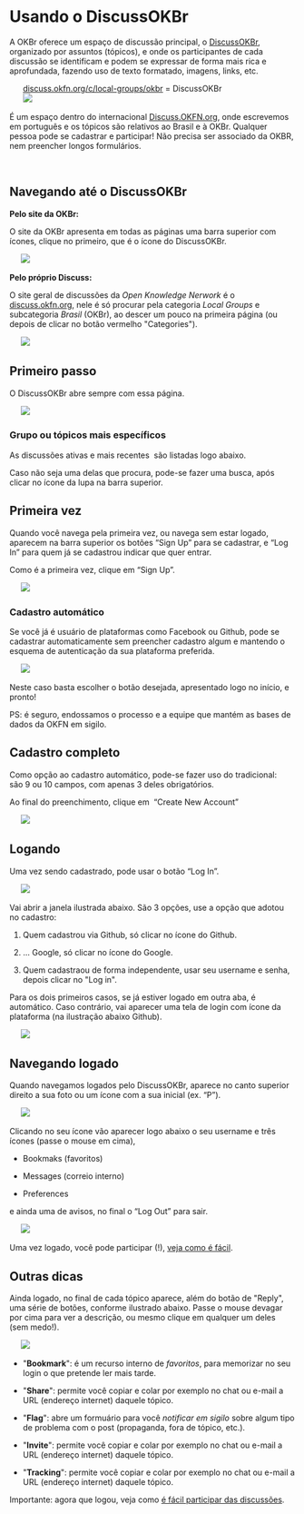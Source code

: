 
# Usando o DiscussOKBr

A OKBr oferece um espaço de discussão principal,
o [DiscussOKBr](https://discuss.okfn.org/c/local-groups/okbr),
organizado por assuntos (tópicos), e onde os participantes de cada discussão se
identificam e podem se expressar de forma mais rica e aprofundada,
fazendo uso de texto formatado, imagens, links, etc.

&nbsp;&nbsp;&nbsp;&nbsp;&nbsp; [discuss.okfn.org/c/local-groups/okbr](https://discuss.okfn.org/c/local-groups/okbr) = DiscussOKBr<br/>
&nbsp;&nbsp;&nbsp;&nbsp;&nbsp; ![](assets/tela1-entrando-380px.png)

É um espaço dentro do internacional [Discuss.OKFN.org](https://discuss.okfn.org/),
onde escrevemos em português e os tópicos são relativos ao Brasil e à OKBr.
Qualquer pessoa pode se cadastrar e participar!
Não precisa ser associado da OKBR, nem preencher longos formulários.  

 
## Navegando até o DiscussOKBr

**Pelo site da OKBr:**

O site da OKBr apresenta em todas as páginas uma barra superior com
ícones, clique no primeiro, que é o ícone do DiscussOKBr.

&nbsp;&nbsp;&nbsp;&nbsp;&nbsp;![](assets/nav1.gif)

**Pelo próprio Discuss:**

O site geral de discussões da *Open Knowledge Nerwork* é o [discuss.okfn.org](http://discuss.okfn.org),
nele é só procurar pela categoria *Local Groups* e subcategoria *Brasil* (OKBr), ao descer um pouco na primeira página (ou depois de clicar no botão vermelho "Categories").

&nbsp;&nbsp;&nbsp;&nbsp;&nbsp;![](assets/telaGeral-380px.png)

## Primeiro passo

O DiscussOKBr abre sempre com essa página.

&nbsp;&nbsp;&nbsp;&nbsp;&nbsp;![](assets/tela1-entrando.png)

### Grupo ou tópicos mais específicos

As discussões ativas e mais recentes  são listadas logo abaixo.

Caso não seja uma delas que procura, pode-se fazer uma busca, após clicar no  ícone  da lupa na barra superior.

## Primeira vez

Quando você navega pela primeira vez, ou navega sem estar logado,
aparecem na barra superior os botões “Sign Up” para se cadastrar, e “Log
In” para quem já se cadastrou indicar que quer entrar.

Como é a primeira vez, clique em “Sign Up”.

&nbsp;&nbsp;&nbsp;&nbsp;&nbsp;![](assets/barrasup1-Login.png)

### Cadastro automático

Se você já é usuário de plataformas como Facebook ou Github, pode se cadastrar automaticamente sem preencher cadastro algum e mantendo o esquema de autenticação da sua plataforma preferida.

&nbsp;&nbsp;&nbsp;&nbsp;&nbsp;![](assets/primeiraVez1-login.png)

Neste caso basta escolher o botão desejada, apresentado logo no início, e pronto!

PS: é seguro, endossamos o processo e a equipe que mantém as bases de dados da OKFN em sigilo.


## Cadastro completo

Como opção ao cadastro automático, pode-se fazer uso do tradicional: são 9 ou 10 campos, com apenas 3 deles obrigatórios.

Ao final do preenchimento, clique em  “Create New Account”


&nbsp;&nbsp;&nbsp;&nbsp;&nbsp;![](assets/primeiraVez2-form.png)

## Logando

Uma vez sendo cadastrado, pode usar o botão “Log In”.

&nbsp;&nbsp;&nbsp;&nbsp;&nbsp;![](assets/barrasup1-Login.png)

Vai abrir a janela ilustrada abaixo. São 3 opções, use a opção que adotou no cadastro:

1. Quem cadastrou via Github, só clicar no ícone do Github.

2. ... Google, só clicar no ícone do Google.

3. Quem cadastraou de forma independente, usar seu username e senha, depois clicar no "Log in".

Para os dois primeiros casos, se já estiver logado em outra aba, é automático. Caso contrário, vai aparecer uma tela de login com ícone da plataforma (na ilustração abaixo Github).

&nbsp;&nbsp;&nbsp;&nbsp;&nbsp;![](assets/login2-github.png)

## Navegando logado

Quando navegamos logados pelo DiscussOKBr, aparece no canto superior direito a sua foto ou um ícone com a sua inicial (ex. “P”).

&nbsp;&nbsp;&nbsp;&nbsp;&nbsp;![](assets/logado1-sup.png)

Clicando no seu ícone vão aparecer logo abaixo o seu username e três ícones (passe o mouse em cima),

-  Bookmaks (favoritos) 

-  Messages (correio interno) 

-  Preferences 

e ainda uma de avisos, no final o “Log Out” para sair.

&nbsp;&nbsp;&nbsp;&nbsp;&nbsp;![](assets/logado2-sair.png)

Uma vez logado, você pode participar (!), [veja como é fácil](participando.md).

## Outras dicas

Ainda logado, no final de cada tópico aparece, além do botão de "Reply", uma série de botões, conforme ilustrado abaixo. Passe o mouse devagar por cima para ver a descrição, ou mesmo clique em qualquer um deles (sem medo!).

&nbsp;&nbsp;&nbsp;&nbsp;&nbsp;![](assets/botoesFinais.png)

* "**Bookmark**": é um recurso interno de *favoritos*, para memorizar no seu login o que pretende ler mais tarde.

* "**Share**": permite você copiar e colar por exemplo no chat ou e-mail a URL (endereço internet) daquele tópico.

* "**Flag**": abre um formuário para você *notificar em sigilo* sobre algum tipo de problema com o post (propaganda, fora de tópico, etc.).

* "**Invite**": permite você copiar e colar por exemplo no chat ou e-mail a URL (endereço internet) daquele tópico.

* "**Tracking**": permite você copiar e colar por exemplo no chat ou e-mail a URL (endereço internet) daquele tópico.

Importante:  agora que logou, veja como [é fácil participar das discussões](participando.md).
